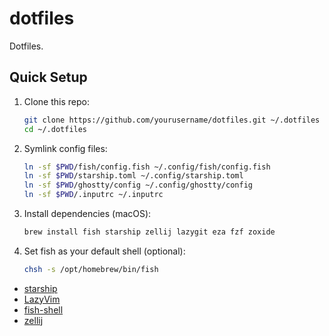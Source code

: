 # dotfiles

Dotfiles.

## Quick Setup

1. Clone this repo:
   ```sh
   git clone https://github.com/yourusername/dotfiles.git ~/.dotfiles
   cd ~/.dotfiles
   ```
2. Symlink config files:
   ```sh
   ln -sf $PWD/fish/config.fish ~/.config/fish/config.fish
   ln -sf $PWD/starship.toml ~/.config/starship.toml
   ln -sf $PWD/ghostty/config ~/.config/ghostty/config
   ln -sf $PWD/.inputrc ~/.inputrc
   ```
3. Install dependencies (macOS):
   ```sh
   brew install fish starship zellij lazygit eza fzf zoxide
   ```
4. Set fish as your default shell (optional):
   ```sh
   chsh -s /opt/homebrew/bin/fish
   ```

- [starship](https://github.com/starship/starship)
- [LazyVim](https://github.com/LazyVim/LazyVim)
- [fish-shell](https://github.com/fish-shell/fish-shell)
- [zellij](https://github.com/zellij-org/zellij)
